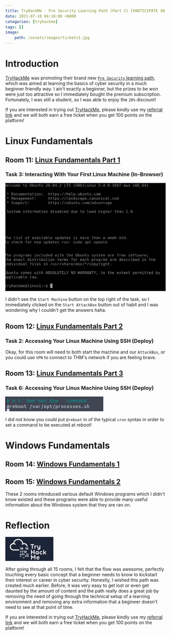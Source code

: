 ```yaml
---
title: TryHackMe - Pre Security Learning Path (Part 2) [PARTICIPATE IN THE GIVEAWAY!]
date: 2021-07-10 04:19:00 +0800
categories: [tryhackme]
tags: []
image:
    path: /assets/images/tickets1.jpg
---
```


# Introduction

[TryHackMe](https://tryhackme.com) was promoting their brand new [`Pre Security` learning path](https://tryhackme.com/path/outline/presecurity), which was aimed at learning the basics of cyber security in a much beginner friendly way. I ain't exactly a beginner, but the prizes to be won were just too attractive so I immediately bought the premium subscription. Fortunately, I was still a student, so I was able to enjoy the `20%` discount! 

If you are interested in trying out [TryHackMe](https://tryhackme.com), please kindly use my [referral link](https://tryhackme.com/signup?referrer=df947ec74564a48cda33becfe50cfd85da3c49bd) and we will both earn a free ticket when you get 100 points on the platform!

# Linux Fundamentals

## Room 11: [Linux Fundamentals Part 1](https://tryhackme.com/room/linuxfundamentalspart1)

### Task 3: Interacting With Your First Linux Machine (In-Browser) 

![](/assets/images/tickets1-22.jpg)

I didn't see the `Start Machine` button on the top right of the task, so I immediately clicked on the `Start AttackBox` button out of habit and I was wondering why I couldn't get the answers haha. 

## Room 12: [Linux Fundamentals Part 2](https://tryhackme.com/room/linuxfundamentalspart2)

### Task 2: Accessing Your Linux Machine Using SSH (Deploy) 

Okay, for this room will need to both start the machine and our `AttackBox`, or you could use `VPN` to connect to THM's network if you are feeling brave.

## Room 13: [Linux Fundamentals Part 3](https://tryhackme.com/room/linuxfundamentalspart3)

### Task 6: Accessing Your Linux Machine Using SSH (Deploy) 

![](/assets/images/tickets1-21.jpg)

I did not know you could put `@reboot` in of the typical `cron` syntax in order to set a command to be executed at reboot!

# Windows Fundamentals

## Room 14: [Windows Fundamentals 1](https://tryhackme.com/room/windowsfundamentals1xbx)

## Room 15: [Windows Fundamentals 2](https://tryhackme.com/room/windowsfundamentals2x0x)

These 2 rooms introduced various default Windows programs which I didn't know existed and these programs were able to provide many useful information about the Windows system that they are ran on.

# Reflection

![](/assets/images/thm.jpg)

After going through all 15 rooms, I felt that the flow was awesome, perfectly touching every basic concept that a beginner needs to know to kickstart their interest or career in cyber security. Honestly, I wished this path was created much earlier. Before, it was very easy to get lost or even get daunted by the amount of content and the path really does a great job by removing the need of going through the technical setup of a learning environment and removing any extra information that a begineer doesn't need to see at that point of time. 

If you are interested in trying out [TryHackMe](https://tryhackme.com), please kindly use my [referral link](https://tryhackme.com/signup?referrer=df947ec74564a48cda33becfe50cfd85da3c49bd) and we will both earn a free ticket when you get 100 points on the platform!